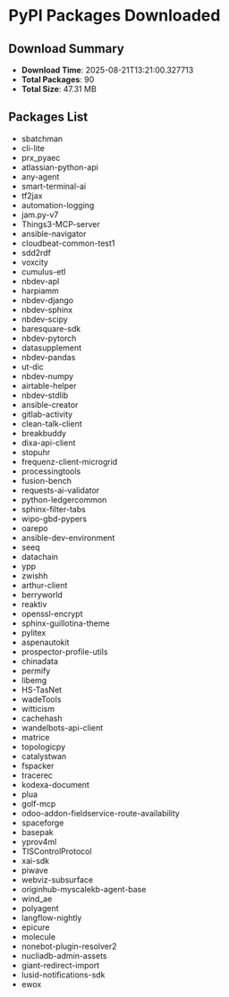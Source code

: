 # PyPI Packages Downloaded

## Download Summary
- **Download Time**: 2025-08-21T13:21:00.327713
- **Total Packages**: 90
- **Total Size**: 47.31 MB

## Packages List
- sbatchman
- cli-lite
- prx_pyaec
- atlassian-python-api
- any-agent
- smart-terminal-ai
- tf2jax
- automation-logging
- jam.py-v7
- Things3-MCP-server
- ansible-navigator
- cloudbeat-common-test1
- sdd2rdf
- voxcity
- cumulus-etl
- nbdev-apl
- harpiamm
- nbdev-django
- nbdev-sphinx
- nbdev-scipy
- baresquare-sdk
- nbdev-pytorch
- datasupplement
- nbdev-pandas
- ut-dic
- nbdev-numpy
- airtable-helper
- nbdev-stdlib
- ansible-creator
- gitlab-activity
- clean-talk-client
- breakbuddy
- dixa-api-client
- stopuhr
- frequenz-client-microgrid
- processingtools
- fusion-bench
- requests-ai-validator
- python-ledgercommon
- sphinx-filter-tabs
- wipo-gbd-pypers
- oarepo
- ansible-dev-environment
- seeq
- datachain
- ypp
- zwishh
- arthur-client
- berryworld
- reaktiv
- openssl-encrypt
- sphinx-guillotina-theme
- pylitex
- aspenautokit
- prospector-profile-utils
- chinadata
- permify
- libemg
- HS-TasNet
- wadeTools
- witticism
- cachehash
- wandelbots-api-client
- matrice
- topologicpy
- catalystwan
- fspacker
- tracerec
- kodexa-document
- plua
- golf-mcp
- odoo-addon-fieldservice-route-availability
- spaceforge
- basepak
- yprov4ml
- TISControlProtocol
- xai-sdk
- piwave
- webviz-subsurface
- originhub-myscalekb-agent-base
- wind_ae
- polyagent
- langflow-nightly
- epicure
- molecule
- nonebot-plugin-resolver2
- nucliadb-admin-assets
- giant-redirect-import
- lusid-notifications-sdk
- ewox

